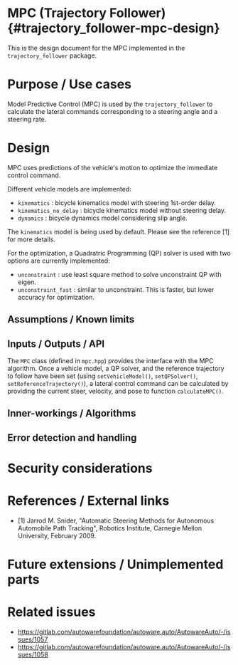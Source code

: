 MPC (Trajectory Follower) {#trajectory_follower-mpc-design}
===========

This is the design document for the MPC implemented in the `trajectory_follower` package.

# Purpose / Use cases
<!-- Required -->
<!-- Things to consider:
    - Why did we implement this feature? -->
Model Predictive Control (MPC) is used by the `trajectory_follower`
to calculate the lateral commands corresponding to a steering angle and a steering rate.

# Design
<!-- Required -->
<!-- Things to consider:
    - How does it work? -->
MPC uses predictions of the vehicle's motion to optimize the immediate control command.

Different vehicle models are implemented:
- `kinematics` : bicycle kinematics model with steering 1st-order delay.
- `kinematics_no_delay` : bicycle kinematics model without steering delay.
- `dynamics` : bicycle dynamics model considering slip angle.

The `kinematics` model is being used by default. Please see the reference [1] for more details.


For the optimization, a Quadratric Programming (QP) solver is used
with two options are currently implemented:
- `unconstraint` : use least square method to solve unconstraint QP with eigen.
- `unconstraint_fast` : similar to unconstraint. This is faster, but lower accuracy for optimization.

## Assumptions / Known limits
<!-- Required -->

## Inputs / Outputs / API
<!-- Required -->
<!-- Things to consider:
    - How do you use the package / API? -->
The `MPC` class (defined in `mpc.hpp`) provides the interface with the MPC algorithm.
Once a vehicle model, a QP solver, and the reference trajectory to follow have been set
(using `setVehicleModel()`, `setQPSolver()`, `setReferenceTrajectory()`), a lateral control command
can be calculated by providing the current steer, velocity, and pose to function `calculateMPC()`.

## Inner-workings / Algorithms
<!-- If applicable -->


## Error detection and handling
<!-- Required -->


# Security considerations
<!-- Required -->
<!-- Things to consider:
- Spoofing (How do you check for and handle fake input?)
- Tampering (How do you check for and handle tampered input?)
- Repudiation (How are you affected by the actions of external actors?).
- Information Disclosure (Can data leak?).
- Denial of Service (How do you handle spamming?).
- Elevation of Privilege (Do you need to change permission levels during execution?) -->


# References / External links
<!-- Optional -->
- [1] Jarrod M. Snider, "Automatic Steering Methods for Autonomous Automobile Path Tracking",
Robotics Institute, Carnegie Mellon University, February 2009.


# Future extensions / Unimplemented parts
<!-- Optional -->


# Related issues
<!-- Required -->
- https://gitlab.com/autowarefoundation/autoware.auto/AutowareAuto/-/issues/1057
- https://gitlab.com/autowarefoundation/autoware.auto/AutowareAuto/-/issues/1058
